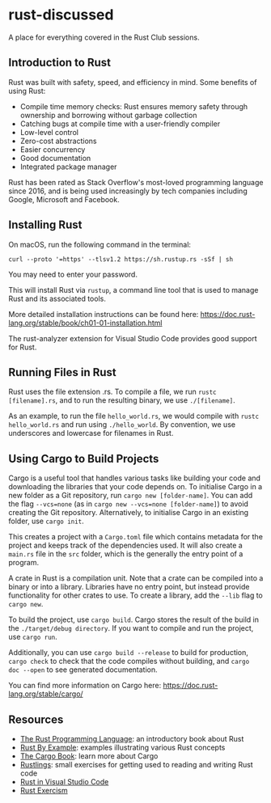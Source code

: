 # rust-discussed

A place for everything covered in the Rust Club sessions.

## Introduction to Rust

Rust was built with safety, speed, and efficiency in mind. Some benefits of using Rust:

- Compile time memory checks: Rust ensures memory safety through ownership and borrowing without garbage collection
- Catching bugs at compile time with a user-friendly compiler
- Low-level control
- Zero-cost abstractions
- Easier concurrency
- Good documentation
- Integrated package manager

Rust has been rated as Stack Overflow's most-loved programming language since 2016, and is being used increasingly by tech companies including Google, Microsoft and Facebook.

## Installing Rust

On macOS, run the following command in the terminal:

```
curl --proto '=https' --tlsv1.2 https://sh.rustup.rs -sSf | sh
```

You may need to enter your password.

This will install Rust via `rustup`, a command line tool that is used to manage Rust and its associated tools.

More detailed installation instructions can be found here: https://doc.rust-lang.org/stable/book/ch01-01-installation.html

The rust-analyzer extension for Visual Studio Code provides good support for Rust.

## Running Files in Rust

Rust uses the file extension .rs. To compile a file, we run `rustc [filename].rs`, and to run the resulting binary, we use `./[filename]`.

As an example, to run the file `hello_world.rs`, we would compile with `rustc hello_world.rs` and run using `./hello_world`. By convention, we use underscores and lowercase for filenames in Rust.

## Using Cargo to Build Projects

Cargo is a useful tool that handles various tasks like building your code and downloading the libraries that your code depends on. To initialise Cargo in a new folder as a Git repository, run `cargo new [folder-name]`. You can add the flag `--vcs=none` (as in `cargo new --vcs=none [folder-name]`) to avoid creating the Git repository. Alternatively, to initialise Cargo in an existing folder, use `cargo init`.

This creates a project with a `Cargo.toml` file which contains metadata for the project and keeps track of the dependencies used. It will also create a `main.rs` file in the `src` folder, which is the generally the entry point of a program.

A crate in Rust is a compilation unit. Note that a crate can be compiled into a binary or into a library. Libraries have no entry point, but instead provide functionality for other crates to use. To create a library, add the `--lib` flag to `cargo new`.

To build the project, use `cargo build`. Cargo stores the result of the build in the `./target/debug directory`. If you want to compile and run the project, use `cargo run`.

Additionally, you can use `cargo build --release` to build for production, `cargo check` to check that the code compiles without building, and `cargo doc --open` to see generated documentation.

You can find more information on Cargo here: https://doc.rust-lang.org/stable/cargo/

## Resources

- <a href="https://doc.rust-lang.org/book/">The Rust Programming Language</a>: an introductory book about Rust
- <a href="https://doc.rust-lang.org/stable/rust-by-example/">Rust By Example</a>: examples illustrating various Rust concepts
- <a href="https://doc.rust-lang.org/stable/cargo/">The Cargo Book</a>: learn more about Cargo
- <a href="https://github.com/rust-lang/rustlings">Rustlings</a>: small exercises for getting used to reading and writing Rust code
- <a href="https://code.visualstudio.com/docs/languages/rust">Rust in Visual Studio Code</a>
- <a href="https://exercism.org/tracks/rust"> Rust Exercism</a>
